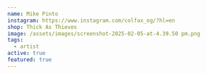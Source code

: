 ```yaml
---
name: Mike Pinto
instagram: https://www.instagram.com/colfax_og/?hl=en
shop: Thick As Thieves
image: /assets/images/screenshot-2025-02-05-at-4.39.50 pm.png
tags:
  - artist
active: true
featured: true
---
```

